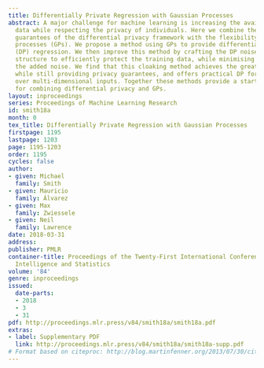 ```yaml
---
title: Differentially Private Regression with Gaussian Processes
abstract: A major challenge for machine learning is increasing the availability of
  data while respecting the privacy of individuals. Here we combine the provable privacy
  guarantees of the differential privacy framework with the flexibility of Gaussian
  processes (GPs). We propose a method using GPs to provide differentially private
  (DP) regression. We then improve this method by crafting the DP noise covariance
  structure to efficiently protect the training data, while minimising the scale of
  the added noise. We find that this cloaking method achieves the greatest accuracy,
  while still providing privacy guarantees, and offers practical DP for regression
  over multi-dimensional inputs. Together these methods provide a starter toolkit
  for combining differential privacy and GPs.
layout: inproceedings
series: Proceedings of Machine Learning Research
id: smith18a
month: 0
tex_title: Differentially Private Regression with Gaussian Processes
firstpage: 1195
lastpage: 1203
page: 1195-1203
order: 1195
cycles: false
author:
- given: Michael
  family: Smith
- given: Mauricio
  family: Álvarez
- given: Max
  family: Zwiessele
- given: Neil
  family: Lawrence
date: 2018-03-31
address: 
publisher: PMLR
container-title: Proceedings of the Twenty-First International Conference on Artificial
  Intelligence and Statistics
volume: '84'
genre: inproceedings
issued:
  date-parts:
  - 2018
  - 3
  - 31
pdf: http://proceedings.mlr.press/v84/smith18a/smith18a.pdf
extras:
- label: Supplementary PDF
  link: http://proceedings.mlr.press/v84/smith18a/smith18a-supp.pdf
# Format based on citeproc: http://blog.martinfenner.org/2013/07/30/citeproc-yaml-for-bibliographies/
---
```

